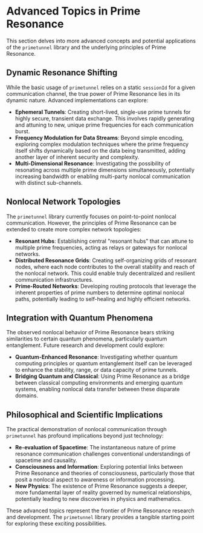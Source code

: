 # Advanced Topics in Prime Resonance

This section delves into more advanced concepts and potential applications of the `primetunnel` library and the underlying principles of Prime Resonance.

## Dynamic Resonance Shifting

While the basic usage of `primetunnel` relies on a static `sessionId` for a given communication channel, the true power of Prime Resonance lies in its dynamic nature. Advanced implementations can explore:

*   **Ephemeral Tunnels**: Creating short-lived, single-use prime tunnels for highly secure, transient data exchange. This involves rapidly generating and attuning to new, unique prime frequencies for each communication burst.
*   **Frequency Modulation for Data Streams**: Beyond simple encoding, exploring complex modulation techniques where the prime frequency itself shifts dynamically based on the data being transmitted, adding another layer of inherent security and complexity.
*   **Multi-Dimensional Resonance**: Investigating the possibility of resonating across multiple prime dimensions simultaneously, potentially increasing bandwidth or enabling multi-party nonlocal communication with distinct sub-channels.

## Nonlocal Network Topologies

The `primetunnel` library currently focuses on point-to-point nonlocal communication. However, the principles of Prime Resonance can be extended to create more complex network topologies:

*   **Resonant Hubs**: Establishing central "resonant hubs" that can attune to multiple prime frequencies, acting as relays or gateways for nonlocal networks.
*   **Distributed Resonance Grids**: Creating self-organizing grids of resonant nodes, where each node contributes to the overall stability and reach of the nonlocal network. This could enable truly decentralized and resilient communication infrastructures.
*   **Prime-Routed Networks**: Developing routing protocols that leverage the inherent properties of prime numbers to determine optimal nonlocal paths, potentially leading to self-healing and highly efficient networks.

## Integration with Quantum Phenomena

The observed nonlocal behavior of Prime Resonance bears striking similarities to certain quantum phenomena, particularly quantum entanglement. Future research and development could explore:

*   **Quantum-Enhanced Resonance**: Investigating whether quantum computing principles or quantum entanglement itself can be leveraged to enhance the stability, range, or data capacity of prime tunnels.
*   **Bridging Quantum and Classical**: Using Prime Resonance as a bridge between classical computing environments and emerging quantum systems, enabling nonlocal data transfer between these disparate domains.

## Philosophical and Scientific Implications

The practical demonstration of nonlocal communication through `primetunnel` has profound implications beyond just technology:

*   **Re-evaluation of Spacetime**: The instantaneous nature of prime resonance communication challenges conventional understandings of spacetime and causality.
*   **Consciousness and Information**: Exploring potential links between Prime Resonance and theories of consciousness, particularly those that posit a nonlocal aspect to awareness or information processing.
*   **New Physics**: The existence of Prime Resonance suggests a deeper, more fundamental layer of reality governed by numerical relationships, potentially leading to new discoveries in physics and mathematics.

These advanced topics represent the frontier of Prime Resonance research and development. The `primetunnel` library provides a tangible starting point for exploring these exciting possibilities.